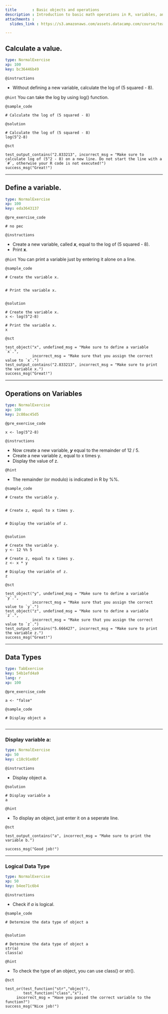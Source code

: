 ```yaml
---
title       : Basic objects and operations
description : Introduction to basic math operations in R, variables, and data types.
attachments :
  slides_link : https://s3.amazonaws.com/assets.datacamp.com/course/teach/slides_example.pdf

---
```


## Calculate a value.

```yaml
type: NormalExercise
xp: 100
key: bc36446b49
```

`@instructions`
- Without defining a new variable, calculate the log of (5 squared - 8).

`@hint`
You can take the log by using log() function.

`@sample_code`
```{r}
# Calculate the log of (5 squared - 8)

```

`@solution`
```{r}
# Calculate the log of (5 squared - 8)
log(5^2-8)

```

`@sct`
```{r}
test_output_contains("2.833213", incorrect_msg = "Make sure to calculate log of (5^2 - 8) on a new line. Do not start the line with a `#`, otherwise your R code is not executed!")
success_msg("Great!")
```

---


## Define a variable.

```yaml
type: NormalExercise
xp: 100
key: eda3643137
```

`@pre_exercise_code`
```{r}
# no pec
```

`@instructions`
- Create a new variable, called ***x***, equal to the log of (5 squared - 8).
- Print **x**.

`@hint`
You can print a variable just by entering it alone on a line.

`@sample_code`
```{r}
# Create the variable x.


# Print the variable x.


```

`@solution`
```{r}
# Create the variable x.
x <- log(5^2-8)

# Print the variable x.
x

```

`@sct`
```{r}
test_object("x", undefined_msg = "Make sure to define a variable `x`.",
            incorrect_msg = "Make sure that you assign the correct value to `x`.") 
test_output_contains("2.833213", incorrect_msg = "Make sure to print the variable x.")
success_msg("Great!")
```


---

## Operations on Variables

```yaml
type: NormalExercise
xp: 100
key: 2c80ac45d5
```

`@pre_exercise_code`
```{r}
x <- log(5^2-8)
```


`@instructions`
- Now create a new variable, ***y*** equal to the remainder of 12 / 5.
- Create a new variable z, equal to x times y.
- Display the value of z.

`@hint`
- The remainder (or modulo) is indicated in R by %%.

`@sample_code`
```{r}
# Create the variable y.


# Create z, equal to x times y. 


# Display the variable of z.


```

`@solution`
```{r}
# Create the variable y.
y <- 12 %% 5

# Create z, equal to x times y. 
z <- x * y

# Display the variable of z.
z
```

`@sct`
```{r}
test_object("y", undefined_msg = "Make sure to define a variable `y`.",
            incorrect_msg = "Make sure that you assign the correct value to `y`.") 
test_object("z", undefined_msg = "Make sure to define a variable `z`.",
            incorrect_msg = "Make sure that you assign the correct value to `z`.")            
test_output_contains("5.666427", incorrect_msg = "Make sure to print the variable z.")
success_msg("Great!")

```



---
## Data Types

```yaml
type: TabExercise
key: 54b1efd4a9
lang: r
xp: 100
```


`@pre_exercise_code`
```{r}
a <- "false"

```

`@sample_code`
```{r}
# Display object a


```

***

### Display variable a:

```yaml
type: NormalExercise
xp: 50
key: c18c91e0bf
```

`@instructions`
- Display object a.

`@solution`
```{r}
# Display variable a
a

```

`@hint`
- To display an object, just enter it on a seperate line.

`@sct`
```{r}
test_output_contains("a", incorrect_msg = "Make sure to print the variable b.")

success_msg("Good job!")

```

***

### Logical Data Type

```yaml
type: NormalExercise
xp: 50
key: b4ee71c6b4
```

`@instructions`

- Check if *a* is logical.

`@sample_code`
```{r}
# Determine the data type of object a


```


`@solution`
```{r}
# Determine the data type of object a
str(a)
class(a)

```

`@hint`

- To check the type of an object, you can use class() or str().

`@sct`
```{r}
test_or(test_function("str","object"),
        test_function("class","x"),
     incorrect_msg = "Have you passed the correct variable to the function?")
success_msg("Nice job!")
              
```
